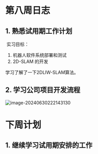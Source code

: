 # 第八周日志



## 1. 熟悉试用期工作计划

​	实习目标： 

1. 机器人软件系统部署和测试
2. 2D-SLAM 的开发

 学习了解了一下2DLIW-SLAM算法。

## 2. 学习公司项目开发流程

![image-20240630222143130](D:\SLAM\每周计划和日志\第八周日志.assets\image-20240630222143130.png)





# 下周计划



## 1. 继续学习试用期安排的工作





